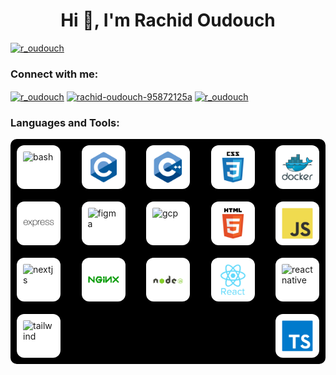 <h1 align="center">Hi 👋, I'm Rachid Oudouch</h1>
<p align="left">
  <a href="https://twitter.com/r_oudouch" target="blank"
    ><img
      src="https://img.shields.io/twitter/follow/r_oudouch?logo=twitter&style=for-the-badge"
      alt="r_oudouch"
  /></a>
</p>

<h3 align="left">Connect with me:</h3>
<p align="left">
  <a href="https://twitter.com/r_oudouch" target="blank"
    ><img
      align="center"
      src="https://raw.githubusercontent.com/rahuldkjain/github-profile-readme-generator/master/src/images/icons/Social/twitter.svg"
      alt="r_oudouch"
      height="30"
      width="40"
  /></a>
  <a href="https://linkedin.com/in/rachid-oudouch-95872125a" target="blank"
    ><img
      align="center"
      src="https://raw.githubusercontent.com/rahuldkjain/github-profile-readme-generator/master/src/images/icons/Social/linked-in-alt.svg"
      alt="rachid-oudouch-95872125a"
      height="30"
      width="40"
  /></a>
  <a href="https://instagram.com/r_oudouch" target="blank"
    ><img
      align="center"
      src="https://raw.githubusercontent.com/rahuldkjain/github-profile-readme-generator/master/src/images/icons/Social/instagram.svg"
      alt="r_oudouch"
      height="30"
      width="40"
  /></a>
</p>

<h3 align="left">Languages and Tools:</h3>
<p
  align="left"
  dir="auto"
  id="skills"
  style=" display: flex; flex-wrap: wrap; justify-content: space-between; align-items: center; margin: 0 auto; padding: 0; list-style: none; width: 100%; max-width: 1000px; background-color: black; border-radius: 10px;"
>
  <img
    src="https://camo.githubusercontent.com/bbb327d6ba7708520eaafd13396fed64d73bf5df5c4cdd0ba03cf0843f7a9340/68747470733a2f2f7777772e766563746f726c6f676f2e7a6f6e652f6c6f676f732f676e755f626173682f676e755f626173682d69636f6e2e737667"
    alt="bash"
    width="40"
    height="40"
    data-canonical-src="https://www.vectorlogo.zone/logos/gnu_bash/gnu_bash-icon.svg"
    style="max-width: 100%; margin: 10px; padding: 10px; width: 50px; height: 50px; border-radius: 12px; background-color: white;"
  />
  <img
    src="https://raw.githubusercontent.com/devicons/devicon/master/icons/c/c-original.svg"
    alt="c"
    width="40"
    height="40"
    style="max-width: 100%; margin: 10px; padding: 10px; width: 50px; height: 50px; border-radius: 12px; background-color: white;"
  />
  <img
    src="https://raw.githubusercontent.com/devicons/devicon/master/icons/cplusplus/cplusplus-original.svg"
    alt="cplusplus"
    width="40"
    height="40"
    style="max-width: 100%; margin: 10px; padding: 10px; width: 50px; height: 50px; border-radius: 12px; background-color: white;"
  />
  <img
    src="https://raw.githubusercontent.com/devicons/devicon/master/icons/css3/css3-original-wordmark.svg"
    alt="css3"
    width="40"
    height="40"
    style="max-width: 100%; margin: 10px; padding: 10px; width: 50px; height: 50px; border-radius: 12px; background-color: white;"
  />
  <img
    src="https://raw.githubusercontent.com/devicons/devicon/master/icons/docker/docker-original-wordmark.svg"
    alt="docker"
    width="40"
    height="40"
    style="max-width: 100%; margin: 10px; padding: 10px; width: 50px; height: 50px; border-radius: 12px; background-color: white;"
  />
  <img
    src="https://raw.githubusercontent.com/devicons/devicon/master/icons/express/express-original-wordmark.svg"
    alt="express"
    width="40"
    height="40"
    style="max-width: 100%; margin: 10px; padding: 10px; width: 50px; height: 50px; border-radius: 12px; background-color: white;"
  />
  <img
    src="https://camo.githubusercontent.com/ed93c2b000a76ceaad1503e7eb9356591b885227e82a36a005b9d3498b303ba5/68747470733a2f2f7777772e766563746f726c6f676f2e7a6f6e652f6c6f676f732f6669676d612f6669676d612d69636f6e2e737667"
    alt="figma"
    width="40"
    height="40"
    data-canonical-src="https://www.vectorlogo.zone/logos/figma/figma-icon.svg"
    style="max-width: 100%; margin: 10px; padding: 10px; width: 50px; height: 50px; border-radius: 12px; background-color: white;"
  />
  <img
    src="https://camo.githubusercontent.com/582944f6627732531ce1a2e20ad43538d1896e16a5f159ea28fd137dbb8e798a/68747470733a2f2f7777772e766563746f726c6f676f2e7a6f6e652f6c6f676f732f676f6f676c655f636c6f75642f676f6f676c655f636c6f75642d69636f6e2e737667"
    alt="gcp"
    width="40"
    height="40"
    data-canonical-src="https://www.vectorlogo.zone/logos/google_cloud/google_cloud-icon.svg"
    style="max-width: 100%; margin: 10px; padding: 10px; width: 50px; height: 50px; border-radius: 12px; background-color: white;"
  />
  <img
    src="https://raw.githubusercontent.com/devicons/devicon/master/icons/html5/html5-original-wordmark.svg"
    alt="html5"
    width="40"
    height="40"
    style="max-width: 100%; margin: 10px; padding: 10px; width: 50px; height: 50px; border-radius: 12px; background-color: white;"
  />
  <img
    src="https://raw.githubusercontent.com/devicons/devicon/master/icons/javascript/javascript-original.svg"
    alt="javascript"
    width="40"
    height="40"
    style="max-width: 100%; margin: 10px; padding: 10px; width: 50px; height: 50px; border-radius: 12px; background-color: white;"
  />
  <img
    src="https://camo.githubusercontent.com/3aa42ee93eafa8f736bac662e8ca536350dad790ba36f2f0cb1783aa2be42f6d/68747470733a2f2f63646e2e776f726c64766563746f726c6f676f2e636f6d2f6c6f676f732f6e6578746a732d322e737667"
    alt="nextjs"
    width="40"
    height="40"
    data-canonical-src="https://cdn.worldvectorlogo.com/logos/nextjs-2.svg"
    style="max-width: 100%; margin: 10px; padding: 10px; width: 50px; height: 50px; border-radius: 12px; background-color: white;"
  />
  <img
    src="https://raw.githubusercontent.com/devicons/devicon/master/icons/nginx/nginx-original.svg"
    alt="nginx"
    width="40"
    height="40"
    style="max-width: 100%; margin: 10px; padding: 10px; width: 50px; height: 50px; border-radius: 12px; background-color: white;"
  />
  <img
    src="https://raw.githubusercontent.com/devicons/devicon/master/icons/nodejs/nodejs-original-wordmark.svg"
    alt="nodejs"
    width="40"
    height="40"
    style="max-width: 100%; margin: 10px; padding: 10px; width: 50px; height: 50px; border-radius: 12px; background-color: white;"
  />
  <img
    src="https://raw.githubusercontent.com/devicons/devicon/master/icons/react/react-original-wordmark.svg"
    alt="react"
    width="40"
    height="40"
    style="max-width: 100%; margin: 10px; padding: 10px; width: 50px; height: 50px; border-radius: 12px; background-color: white;"
  />
  <img
    src="https://camo.githubusercontent.com/5c92eeb467fd5d2b1ef1c560e3c3c2f758a8d4e03a8136bda7b41a2d3d4a1b59/68747470733a2f2f72656163746e61746976652e6465762f696d672f6865616465725f6c6f676f2e737667"
    alt="reactnative"
    width="40"
    height="40"
    data-canonical-src="https://reactnative.dev/img/header_logo.svg"
    style="max-width: 100%; margin: 10px; padding: 10px; width: 50px; height: 50px; border-radius: 12px; background-color: white;"
  />
  <img
    src="https://camo.githubusercontent.com/5734d0669fe22ce04a1cb989a156cd32c379875f6bca56d5210c9432824856d9/68747470733a2f2f7777772e766563746f726c6f676f2e7a6f6e652f6c6f676f732f7461696c77696e646373732f7461696c77696e646373732d69636f6e2e737667"
    alt="tailwind"
    width="40"
    height="40"
    data-canonical-src="https://www.vectorlogo.zone/logos/tailwindcss/tailwindcss-icon.svg"
    style="max-width: 100%; margin: 10px; padding: 10px; width: 50px; height: 50px; border-radius: 12px; background-color: white;"
  />
  <img
    src="https://raw.githubusercontent.com/devicons/devicon/master/icons/typescript/typescript-original.svg"
    alt="typescript"
    width="40"
    height="40"
    style="max-width: 100%; margin: 10px; padding: 10px; width: 50px; height: 50px; border-radius: 12px; background-color: white;"
  />
</p>
